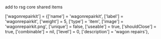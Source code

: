  add to rsg core shared items 

['wagonrepairkit'] = {['name'] = 'wagonrepairkit', ['label'] = 'wagonrepairkit', ['weight'] = 5, ['type'] = 'item', ['image'] = 'wagonrepairkit.png', ['unique'] = false, ['useable'] = true, ['shouldClose'] = true, ['combinable'] = nil, ['level'] = 0, ['description'] = 'wagon repairs'},

